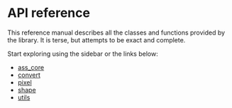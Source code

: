 # API reference

This reference manual describes all the classes and functions provided by the library.
It is terse, but attempts to be exact and complete.

Start exploring using the sidebar or the links below:

* [ass_core](ass_core.md)
* [convert](convert.md)
* [pixel](pixel.md)
* [shape](shape.md)
* [utils](utils.md)
